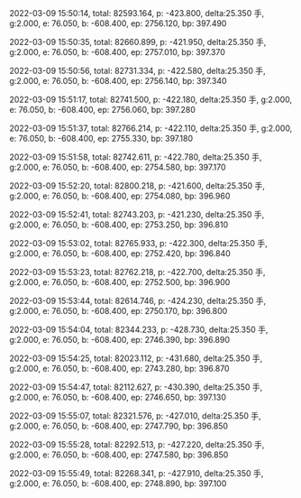 2022-03-09 15:50:14, total: 82593.164, p: -423.800, delta:25.350 手, g:2.000, e: 76.050, b: -608.400, ep: 2756.120, bp: 397.490

2022-03-09 15:50:35, total: 82660.899, p: -421.950, delta:25.350 手, g:2.000, e: 76.050, b: -608.400, ep: 2757.010, bp: 397.370

2022-03-09 15:50:56, total: 82731.334, p: -422.580, delta:25.350 手, g:2.000, e: 76.050, b: -608.400, ep: 2756.140, bp: 397.340

2022-03-09 15:51:17, total: 82741.500, p: -422.180, delta:25.350 手, g:2.000, e: 76.050, b: -608.400, ep: 2756.060, bp: 397.280

2022-03-09 15:51:37, total: 82766.214, p: -422.110, delta:25.350 手, g:2.000, e: 76.050, b: -608.400, ep: 2755.330, bp: 397.180

2022-03-09 15:51:58, total: 82742.611, p: -422.780, delta:25.350 手, g:2.000, e: 76.050, b: -608.400, ep: 2754.580, bp: 397.170

2022-03-09 15:52:20, total: 82800.218, p: -421.600, delta:25.350 手, g:2.000, e: 76.050, b: -608.400, ep: 2754.080, bp: 396.960

2022-03-09 15:52:41, total: 82743.203, p: -421.230, delta:25.350 手, g:2.000, e: 76.050, b: -608.400, ep: 2753.250, bp: 396.810

2022-03-09 15:53:02, total: 82765.933, p: -422.300, delta:25.350 手, g:2.000, e: 76.050, b: -608.400, ep: 2752.420, bp: 396.840

2022-03-09 15:53:23, total: 82762.218, p: -422.700, delta:25.350 手, g:2.000, e: 76.050, b: -608.400, ep: 2752.500, bp: 396.900

2022-03-09 15:53:44, total: 82614.746, p: -424.230, delta:25.350 手, g:2.000, e: 76.050, b: -608.400, ep: 2750.170, bp: 396.800

2022-03-09 15:54:04, total: 82344.233, p: -428.730, delta:25.350 手, g:2.000, e: 76.050, b: -608.400, ep: 2746.390, bp: 396.890

2022-03-09 15:54:25, total: 82023.112, p: -431.680, delta:25.350 手, g:2.000, e: 76.050, b: -608.400, ep: 2743.280, bp: 396.870

2022-03-09 15:54:47, total: 82112.627, p: -430.390, delta:25.350 手, g:2.000, e: 76.050, b: -608.400, ep: 2746.650, bp: 397.130

2022-03-09 15:55:07, total: 82321.576, p: -427.010, delta:25.350 手, g:2.000, e: 76.050, b: -608.400, ep: 2747.790, bp: 396.850

2022-03-09 15:55:28, total: 82292.513, p: -427.220, delta:25.350 手, g:2.000, e: 76.050, b: -608.400, ep: 2747.580, bp: 396.850

2022-03-09 15:55:49, total: 82268.341, p: -427.910, delta:25.350 手, g:2.000, e: 76.050, b: -608.400, ep: 2748.890, bp: 397.100